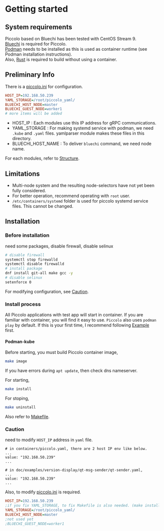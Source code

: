 <!--
SPDX-FileCopyrightText: Copyright 2024 LG Electronics Inc.

SPDX-License-Identifier: Apache-2.0
-->

# Getting started

## System requirements
Piccolo based on Bluechi has been tested with CentOS Stream 9.  
[Bluechi](https://github.com/eclipse-bluechi/bluechi/tree/main) is required for Piccolo.  
[Podman](https://podman.io/) needs to be installed as this is used as container runtime (see Podman installation instructions).  
Also, [Rust](https://www.rust-lang.org) is required to build without using a container.

## Preliminary Info
There is a [piccolo.ini](/piccolo.ini) for configuration.
```ini
HOST_IP=192.168.50.239
YAML_STORAGE=/root/piccolo_yaml/
BLUECHI_HOST_NODE=master
BLUECHI_GUEST_NODE=worker1
# more items will be added
```
- HOST_IP : Each modules use this IP address for gRPC communications.
- YAML_STORAGE : For making systemd service with podman, we need `.kube` and `.yaml` files. yamlparser module makes these files in this directory.
- BLUECHI_HOST_NAME : To deliver `bluechi` command, we need node name.

For each modules, refer to [Structure](/doc/docs/developments.md#structure).

## Limitations
- Multi-node system and the resulting node-selectors have not yet been fully considered.
- For better operation, recommend operating with `root` user.
- `/etc/containers/systemd` folder is used for piccolo systemd service files. This cannot be changed.

## Installation

### Before installation
need some packages, disable firewall, disable selinux
```bash
# disable firewall
systemctl stop firewalld
systemctl disable firewalld
# install package
dnf install git-all make gcc -y
# disable selinux
setenforce 0
```
For modifying configuration, see [Caution](#caution).

### Install process
All Piccolo applications with test app will start in container.
If you are familiar with container, you will find it easy to use.
`Piccolo` also uses `podman play` by default.
If this is your first time, I recommend following [Example](/doc/examples/version-display/README.md) first.

#### Podman-kube
Before starting, you must build Piccolo container image,
```sh
make image
```
If you have errors during `apt update`, then check dns nameserver.

For starting,
```sh
make install
```

For stoping,
```sh
make uninstall
```

Also refer to [Makefile](/Makefile).

### Caution
need to modify `HOST_IP` address in `yaml` file.
```
# in containers/piccolo.yaml, there are 2 host IP env like below.
...
value: "192.168.50.239"
...

# in doc/examples/version-display/qt-msg-sender/qt-sender.yaml,
...
value: "192.168.50.239"
...
```

Also, to modify [piccolo.ini](/piccolo.ini) is required.
```ini
HOST_IP=192.168.50.239
;if you fix YAML_STORAGE, to fix Makefile is also needed. (make install)
YAML_STORAGE=/root/piccolo_yaml/
BLUECHI_HOST_NODE=master
;not used yet
;BLUECHI_GUEST_NODE=worker1
```